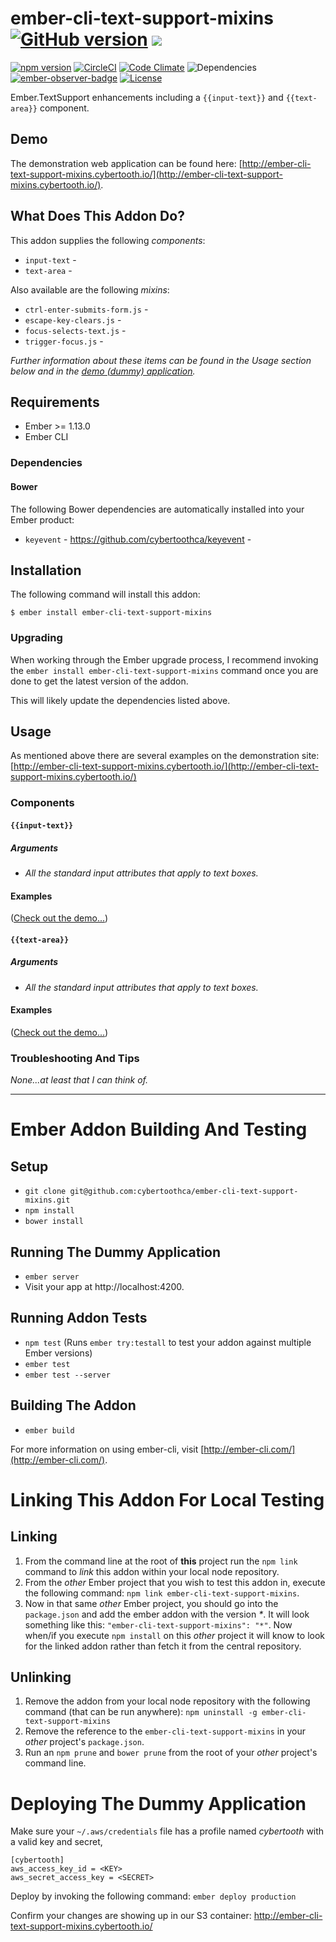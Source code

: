 # ember-cli-text-support-mixins [![GitHub version](http://badge.fury.io/gh/cybertoothca%2Fember-cli-text-field-mixins.svg)](http://badge.fury.io/gh/cybertoothca%2Fember-cli-text-field-mixins) ![](https://embadge.io/v1/badge.svg?start=1.13.0)

[![npm version](http://badge.fury.io/js/ember-cli-text-support-mixins.svg)](http://badge.fury.io/js/ember-cli-text-support-mixins) [![CircleCI](http://circleci.com/gh/cybertoothca/ember-cli-text-support-mixins.svg?style=shield)](http://circleci.com/gh/cybertoothca/ember-cli-text-support-mixins) [![Code Climate](http://codeclimate.com/github/cybertoothca/ember-cli-text-support-mixins/badges/gpa.svg)](http://codeclimate.com/github/cybertoothca/ember-cli-text-support-mixins) ![Dependencies](http://david-dm.org/cybertoothca/ember-cli-text-support-mixins.svg) [![ember-observer-badge](http://emberobserver.com/badges/ember-cli-text-support-mixins.svg)](http://emberobserver.com/addons/ember-cli-text-support-mixins) [![License](http://img.shields.io/npm/l/ember-cli-text-support-mixins.svg)](LICENSE.md)

Ember.TextSupport enhancements including a `{{input-text}}` and `{{text-area}}` component.

## Demo

The demonstration web application can be found here:
[http://ember-cli-text-support-mixins.cybertooth.io/](http://ember-cli-text-support-mixins.cybertooth.io/). 

## What Does This Addon Do?

This addon supplies the following _components_:

* `input-text` - 
* `text-area` -

Also available are the following _mixins_:

* `ctrl-enter-submits-form.js` - 
* `escape-key-clears.js` - 
* `focus-selects-text.js` - 
* `trigger-focus.js` - 

_Further information about these items can be found in the Usage section below and in the 
[demo (dummy) application](http://ember-cli-text-support-mixins.cybertooth.io/)._

## Requirements

* Ember >= 1.13.0
* Ember CLI

### Dependencies

#### Bower

The following Bower dependencies are automatically installed into your Ember product:

* `keyevent` - https://github.com/cybertoothca/keyevent - 

## Installation

The following command will install this addon:

    $ ember install ember-cli-text-support-mixins

### Upgrading

When working through the Ember upgrade process, I recommend
invoking the `ember install ember-cli-text-support-mixins` command once
you are done to get the latest version of the addon.

This will likely update the dependencies listed above.

## Usage

As mentioned above there are several examples on the demonstration site:
[http://ember-cli-text-support-mixins.cybertooth.io/](http://ember-cli-text-support-mixins.cybertooth.io/)

### Components

#### `{{input-text}}`

##### Arguments

* _All the standard input attributes that apply to text boxes._

#### Examples


([Check out the demo...](http://ember-cli-text-support-mixins.cybertooth.io/))

#### `{{text-area}}`


##### Arguments

* _All the standard input attributes that apply to text boxes._

#### Examples

([Check out the demo...](http://ember-cli-text-support-mixins.cybertooth.io/))

### Troubleshooting And Tips

_None...at least that I can think of._

---

# Ember Addon Building And Testing

## Setup

* `git clone git@github.com:cybertoothca/ember-cli-text-support-mixins.git`
* `npm install`
* `bower install`

## Running The Dummy Application

* `ember server`
* Visit your app at http://localhost:4200.

## Running Addon Tests

* `npm test` (Runs `ember try:testall` to test your addon against multiple Ember versions)
* `ember test`
* `ember test --server`

## Building The Addon

* `ember build`

For more information on using ember-cli, visit [http://ember-cli.com/](http://ember-cli.com/).

# Linking This Addon For Local Testing

## Linking

1. From the command line at the root of __this__ project run the
`npm link` command to _link_ this addon within your local
node repository.
1. From the _other_ Ember project that you wish to test this addon
in, execute the following command:
`npm link ember-cli-text-support-mixins`.
1. Now in that same _other_ Ember project, you should go into the
`package.json` and add the ember addon with the version _*_.  It will
look something like this: `"ember-cli-text-support-mixins": "*"`.  Now
when/if you execute `npm install` on this _other_ project it
will know to look for the linked addon rather than fetch it from
the central repository.

## Unlinking

1. Remove the addon from your local node repository with the following
command (that can be run anywhere):
`npm uninstall -g ember-cli-text-support-mixins`
1. Remove the reference to the `ember-cli-text-support-mixins`
in your _other_ project's `package.json`.
1. Run an `npm prune` and `bower prune` from the root of your _other_ project's command line.

# Deploying The Dummy Application

Make sure your `~/.aws/credentials` file has a profile named _cybertooth_ 
with a valid key and secret,

    [cybertooth]
    aws_access_key_id = <KEY>
    aws_secret_access_key = <SECRET>

Deploy by invoking the following command: `ember deploy production`

Confirm your changes are showing up in our S3 container: http://ember-cli-text-support-mixins.cybertooth.io/
